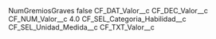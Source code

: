 <?xml version="1.0" encoding="UTF-8"?>
<CustomMetadata xmlns="http://soap.sforce.com/2006/04/metadata" xmlns:xsi="http://www.w3.org/2001/XMLSchema-instance" xmlns:xsd="http://www.w3.org/2001/XMLSchema">
    <label>NumGremiosGraves</label>
    <protected>false</protected>
    <values>
        <field>CF_DAT_Valor__c</field>
        <value xsi:nil="true"/>
    </values>
    <values>
        <field>CF_DEC_Valor__c</field>
        <value xsi:nil="true"/>
    </values>
    <values>
        <field>CF_NUM_Valor__c</field>
        <value xsi:type="xsd:double">4.0</value>
    </values>
    <values>
        <field>CF_SEL_Categoria_Habilidad__c</field>
        <value xsi:nil="true"/>
    </values>
    <values>
        <field>CF_SEL_Unidad_Medida__c</field>
        <value xsi:nil="true"/>
    </values>
    <values>
        <field>CF_TXT_Valor__c</field>
        <value xsi:nil="true"/>
    </values>
</CustomMetadata>
